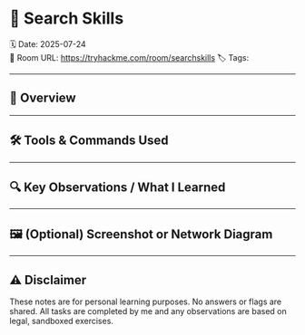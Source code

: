 # 🧠 Search Skills
🗓️ Date: 2025-07-24  
🔗 Room URL: https://tryhackme.com/room/searchskills
🏷️ Tags: 

---

## 🧭 Overview


---

## 🛠 Tools & Commands Used



---

## 🔍 Key Observations / What I Learned


---

## 🖼️ (Optional) Screenshot or Network Diagram


---

## ⚠ Disclaimer

These notes are for personal learning purposes. No answers or flags are shared. All tasks are completed by me and any observations are based on legal, sandboxed exercises.

